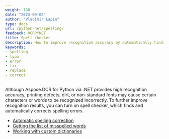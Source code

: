 ```yaml
---
weight: 130
date: "2023-09-02"
author: "Vladimir Lapin"
type: docs
url: /python-net/spelling/
feedback: OCRPYNET
title: Spell checker
description: How to improve recognition accuracy by automatically finding and correcting spelling errors.
keywords:
- spelling
- typo
- error
- fix
- replace
- correct
---
```


Although Aspose.OCR for Python via .NET provides high recognition accuracy, printing defects, dirt, or non-standard fonts may cause certain characters or words to be recognized incorrectly. To further improve recognition results, you can turn on spell checker, which finds and automatically corrects spelling errors.

- [Automatic spelling correction](/ocr/python-net/automatic-spelling-correction/)
- [Getting the list of misspelled words](/ocr/python-net/misspelled-words-list/)
- [Working with custom dictionaries](/ocr/python-net/dictionaries/)
